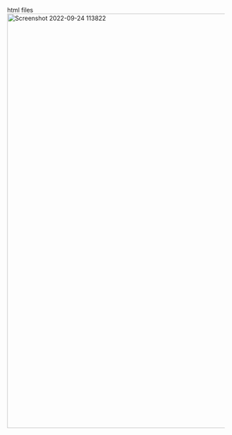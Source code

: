 html files
<img width="959" alt="Screenshot 2022-09-24 113822" src="https://github.com/dasarisanju/amazon/assets/153480874/2f784c8a-e800-48f9-b2c2-a2bee56dbd69">
